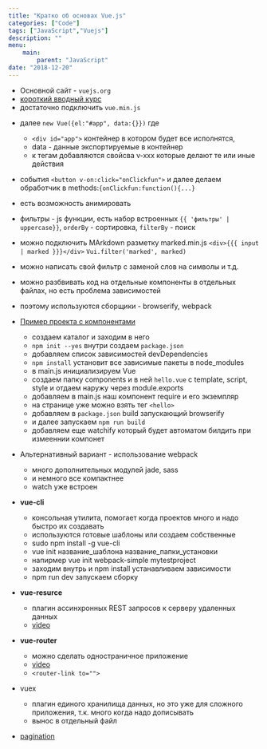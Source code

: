 ```yaml
---
title: "Кратко об основах Vue.js"
categories: ["Code"]
tags: ["JavaScript","Vuejs"]
description: ""
menu: 
    main:
        parent: "JavaScript"
date: "2018-12-20"
---
```


- Основной сайт - `vuejs.org`
- [короткий вводный курс](https://tproger.ru/video/vue-from-scratch/)
- достаточно подключить `vue.min.js`
<!--more-->
- далее `new Vue({el:"#app", data:{}})` 
  где 
  - `<div id="app">` контейнер в котором будет все исполнятся, 
  - data - данные экспортируемые в контейнер
  - к тегам добавляются свойсва v-xxx которые делают те или иные действия
- события `<button v-on:click="onClickfun">` и далее делаем обработчик в methods:`{onClickfun:function(){...}`
- есть возможность анимировать
- фильтры - js функции, есть набор встроенных `{{ 'фильтры' | uppercase}}`, `orderBy` - сортировка, `filterBy` - поиск
- можно подключить MArkdown разметку marked.min.js  `<div>{{{ input | marked }}}</div>`  `Vui.filter('marked', marked)`
- можно написать свой фильтр с заменой слов на символы и т.д.
- можно разбвивать код на отдельные компоненты в отдельных файлах, но есть проблема зависимостей 
- поэтому используются сборщики - browserify, webpack

- [Пример проекта с компонентами](https://www.youtube.com/watch?list=PL5r0NkdgM0UOxb4Hl81FV5UIgexwTf8h7&v=TdlF9_S2D3c)
	- создаем каталог и заходим в него
	- `npm init --yes`  внутри создаем `package.json`
	- добавляем список зависимостей devDependencies
	- `npm install`  установит все зависимые пакеты в node_modules
	- в main.js инициализируем Vue
	- создаем папку components и в ней `hello.vue` c template, script, style и отдаем наружу через module.exports
	- добавляем в main.js наш компонент require и его экземпляр
	- на странице уже можно взять тег `<hello>`
	- добавляем в `package.json` build запускающий browserify
	- и далее запускаем `npm run build`
	- добавляем еще watchify который будет автоматом билдить при измееннии компонет
	
- Альтернативный вариант - использование  webpack
	- много дополнительных модулей jade, sass
	- и немного все компактнее
	- watch уже встроен
	
- **vue-cli**
	- консольная утилита, помогает когда проектов много и надо быстро их создавать
	- используются готовые шаблоны или создаем собственные
	- sudo npm install -g vue-cli
	- vue init название_шаблона название_папки_установки
	- напирмер  vue init webpack-simple mytestproject
	- заходим внутрь и npm install устанавливаем зависимости
	- npm run dev запускаем сборку
- **vue-resurce**
	- плагин ассинхронных REST запросов к серверу удаленных данных
	- [video](https://www.youtube.com/watch?v=YZEm4dTnP80)
- **vue-router**
	- можно сделать одностраничное приложение 
	- [video](https://www.youtube.com/watch?v=Hv5SM19oQ6w)
	- `<router-link to="">`
- vuex
	- плагин единого хранилища данных, но это уже для сложного приложения,   т.к. много когда надо дописывать
	- вынос в отдельный файл
- [pagination](https://www.youtube.com/watch?v=Hx1jdZz7vlg)

